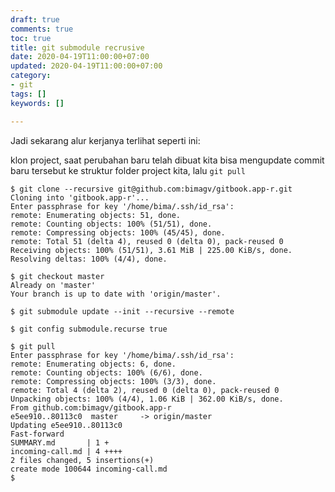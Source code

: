 ```yaml
---
draft: true
comments: true
toc: true
title: git submodule recrusive
date: 2020-04-19T11:00:00+07:00
updated: 2020-04-19T11:00:00+07:00
category:
- git
tags: []
keywords: []

---
```

Jadi sekarang alur kerjanya terlihat seperti ini:‌

klon project, saat perubahan baru telah dibuat kita bisa mengupdate commit baru tersebut ke struktur folder project kita, lalu ```git pull```

    $ git clone --recursive git@github.com:bimagv/gitbook.app-r.git
    Cloning into 'gitbook.app-r'...
    Enter passphrase for key '/home/bima/.ssh/id_rsa':
    remote: Enumerating objects: 51, done.
    remote: Counting objects: 100% (51/51), done.
    remote: Compressing objects: 100% (45/45), done.
    remote: Total 51 (delta 4), reused 0 (delta 0), pack-reused 0
    Receiving objects: 100% (51/51), 3.61 MiB | 225.00 KiB/s, done.
    Resolving deltas: 100% (4/4), done.
    
    $ git checkout master
    Already on 'master'
    Your branch is up to date with 'origin/master'.
    
    $ git submodule update --init --recursive --remote
    
    $ git config submodule.recurse true
    
    $ git pull
    Enter passphrase for key '/home/bima/.ssh/id_rsa':
    remote: Enumerating objects: 6, done.
    remote: Counting objects: 100% (6/6), done.
    remote: Compressing objects: 100% (3/3), done.
    remote: Total 4 (delta 2), reused 0 (delta 0), pack-reused 0
    Unpacking objects: 100% (4/4), 1.06 KiB | 362.00 KiB/s, done.
    From github.com:bimagv/gitbook.app-r
    e5ee910..80113c0  master     -> origin/master
    Updating e5ee910..80113c0
    Fast-forward
    SUMMARY.md       | 1 +
    incoming-call.md | 4 ++++
    2 files changed, 5 insertions(+)
    create mode 100644 incoming-call.md
    $